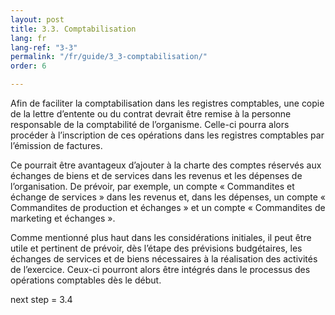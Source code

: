 ```yaml
---
layout: post
title: 3.3. Comptabilisation
lang: fr
lang-ref: "3-3"
permalink: "/fr/guide/3_3-comptabilisation/"
order: 6

---
```

Afin de faciliter la comptabilisation dans les registres comptables, une copie de la lettre d’entente ou du contrat devrait être remise à la personne responsable de la comptabilité de l’organisme. Celle-ci pourra alors procéder à l’inscription de ces opérations dans les registres comptables par l’émission de factures.

Ce pourrait être avantageux d’ajouter à la charte des comptes réservés aux échanges de biens et de services dans les revenus et les dépenses de l’organisation. De prévoir, par exemple, un compte « Commandites et échange de services » dans les revenus et, dans les dépenses, un compte « Commandites de production et échanges » et un compte « Commandites de marketing et échanges ».

Comme mentionné plus haut dans les considérations initiales, il peut être utile et pertinent de prévoir, dès l’étape des prévisions budgétaires, les échanges de services et de biens nécessaires à la réalisation des activités de l’exercice. Ceux-ci pourront alors être intégrés dans le processus des opérations comptables dès le début.

next step = 3.4
